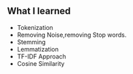## What I learned

* Tokenization
* Removing Noise,removing Stop words.
* Stemming
* Lemmatization
* TF-IDF Approach
 * Cosine Similarity

